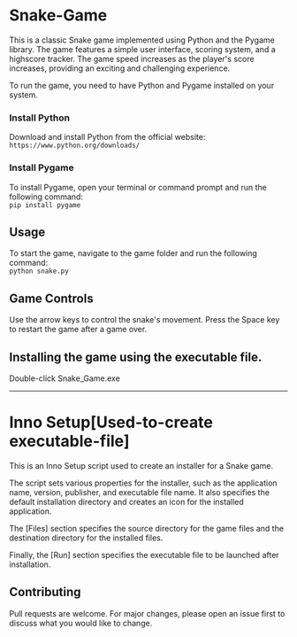 # Snake-Game
This is a classic Snake game implemented using Python and the Pygame library. The game features a simple user interface, scoring system, and a highscore tracker. The game speed increases as the player's score increases, providing an exciting and challenging experience.  

To run the game, you need to have Python and Pygame installed on your system.

### Install Python  
Download and install Python from the official website:  
`https://www.python.org/downloads/`

### Install Pygame  
To install Pygame, open your terminal or command prompt and run the following command:  
```pip install pygame```

## Usage  
To start the game, navigate to the game folder and run the following command:  
`python snake.py`  

## Game Controls
Use the arrow keys to control the snake's movement.
Press the Space key to restart the game after a game over.  

## Installing the game using the executable file.  
Double-click Snake_Game.exe

______________________________________________

# Inno Setup[Used-to-create executable-file]  
This is an Inno Setup script used to create an installer for a Snake game.  

The script sets various properties for the installer, such as the application name, version, publisher, and executable file name. It also specifies the default installation directory and creates an icon for the installed application.  

The [Files] section specifies the source directory for the game files and the destination directory for the installed files.  

Finally, the [Run] section specifies the executable file to be launched after installation.  

## Contributing
Pull requests are welcome. For major changes, please open an issue first to discuss what you would like to change.

